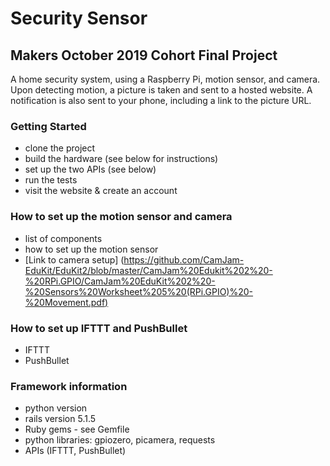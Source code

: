 # Security Sensor
## Makers October 2019 Cohort Final Project

A home security system, using a Raspberry Pi, motion sensor, and camera. Upon detecting motion, a picture is taken and sent to a hosted website. A notification is also sent to your phone, including a link to the picture URL.

### Getting Started
- clone the project
- build the hardware (see below for instructions)
- set up the two APIs (see below)
- run the tests
- visit the website & create an account

### How to set up the motion sensor and camera
- list of components
- how to set up the motion sensor
- [Link to camera setup] (https://github.com/CamJam-EduKit/EduKit2/blob/master/CamJam%20Edukit%202%20-%20RPi.GPIO/CamJam%20EduKit%202%20-%20Sensors%20Worksheet%205%20(RPi.GPIO)%20-%20Movement.pdf)

### How to set up IFTTT and PushBullet
- IFTTT
- PushBullet

### Framework information
- python version
- rails version 5.1.5
- Ruby gems - see Gemfile
- python libraries: gpiozero, picamera, requests
- APIs (IFTTT, PushBullet)
